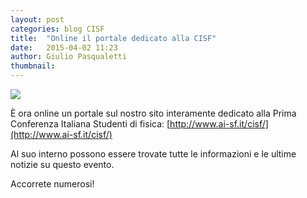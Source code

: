 ```yaml
---
layout: post
categories: blog CISF
title:  "Online il portale dedicato alla CISF"
date:   2015-04-02 11:23
author: Giulio Pasqualetti
thumbnail: 
---
```


![](/img/blog/cisf-portale.png)

È ora online un portale sul nostro sito interamente dedicato alla Prima Conferenza Italiana Studenti di fisica: [http://www.ai-sf.it/cisf/](http://www.ai-sf.it/cisf/)

Al suo interno possono essere trovate tutte le informazioni e le ultime notizie su questo evento.

Accorrete numerosi!
